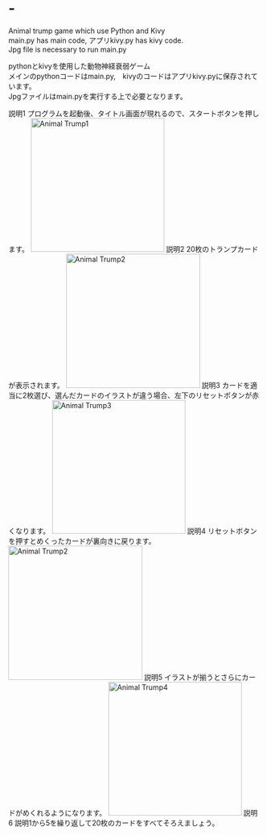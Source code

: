 # -
Animal trump game which use Python and Kivy\
main.py has main code, アプリkivy.py has kivy code.\
Jpg file is necessary to run main.py

pythonとkivyを使用した動物神経衰弱ゲーム\
メインのpythonコードはmain.py,　kivyのコードはアプリkivy.pyに保存されています。\
Jpgファイルはmain.pyを実行する上で必要となります。

説明1
プログラムを起動後、タイトル画面が現れるので、スタートボタンを押します。
<img width="265" alt="Animal Trump1" src="https://user-images.githubusercontent.com/103519421/163701790-38920341-4c81-4626-9c04-aa5c2d56c8f5.png">
説明2
20枚のトランプカードが表示されます。
<img width="266" alt="Animal Trump2" src="https://user-images.githubusercontent.com/103519421/163701834-df269833-ca7d-46f8-8f02-171ec70ed503.png">
説明3
カードを適当に2枚選び、選んだカードのイラストが違う場合、左下のリセットボタンが赤くなります。
<img width="265" alt="Animal Trump3" src="https://user-images.githubusercontent.com/103519421/163701843-d94e410e-d9d5-4e29-9bc5-399e4eae9029.png">
説明4
リセットボタンを押すとめくったカードが裏向きに戻ります。
<img width="266" alt="Animal Trump2" src="https://user-images.githubusercontent.com/103519421/163701834-df269833-ca7d-46f8-8f02-171ec70ed503.png">
説明5
イラストが揃うとさらにカードがめくれるようになります。
<img width="265" alt="Animal Trump4" src="https://user-images.githubusercontent.com/103519421/163701858-85cb03de-c5b7-4246-9823-7b35fa6053b8.png">
説明6
説明1から5を繰り返して20枚のカードをすべてそろえましょう。
